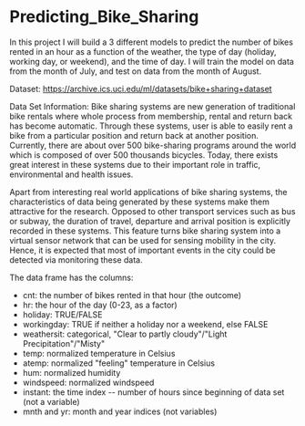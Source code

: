 # Predicting_Bike_Sharing

In this project I will build a 3 different models to predict the number of bikes rented in an hour as a function of the weather, the type of day (holiday, working day, or weekend), and the time of day. 
I will train the model on data from the month of July, and test on data from the month of August.

Dataset: https://archive.ics.uci.edu/ml/datasets/bike+sharing+dataset 

Data Set Information:
Bike sharing systems are new generation of traditional bike rentals where whole process from membership, rental and return back has become automatic. Through these systems, user is able to easily rent a bike from a particular position and return back at another position. Currently, there are about over 500 bike-sharing programs around the world which is composed of over 500 thousands bicycles. Today, there exists great interest in these systems due to their important role in traffic, environmental and health issues. 

Apart from interesting real world applications of bike sharing systems, the characteristics of data being generated by these systems make them attractive for the research. Opposed to other transport services such as bus or subway, the duration of travel, departure and arrival position is explicitly recorded in these systems. This feature turns bike sharing system into a virtual sensor network that can be used for sensing mobility in the city. Hence, it is expected that most of important events in the city could be detected via monitoring these data.

The data frame has the columns:
* cnt: the number of bikes rented in that hour (the outcome)
* hr: the hour of the day (0-23, as a factor)
* holiday: TRUE/FALSE
* workingday: TRUE if neither a holiday nor a weekend, else FALSE
* weathersit: categorical, "Clear to partly cloudy"/"Light Precipitation"/"Misty"
* temp: normalized temperature in Celsius
* atemp: normalized "feeling" temperature in Celsius
* hum: normalized humidity
* windspeed: normalized windspeed
* instant: the time index -- number of hours since beginning of data set (not a variable)
* mnth and yr: month and year indices (not variables)


